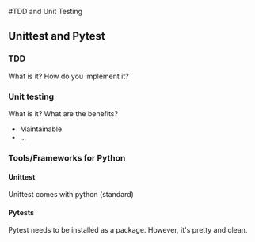 #TDD and Unit Testing
## Unittest and Pytest

### TDD
What is it?
How do you implement it?

### Unit testing
What is it?
What are the benefits?
- Maintainable
- ...

### Tools/Frameworks for Python
#### Unittest
Unittest comes with python (standard)


#### Pytests
Pytest needs to be installed as a package.
However, it's pretty and clean.